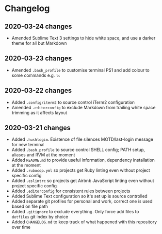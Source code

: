 # Changelog

## 2020-03-24 changes
- Amended Sublime Text 3 settings to hide white space, and use a darker theme for all but Markdown

## 2020-03-23 changes
- Amended `.bash_profile` to customise terminal PS1 and add colour to some commands e.g. `ls`

## 2020-03-22 changes
- Added `.config/iterm2` to source control iTerm2 configuration
- Amended `.editorconfig` to exclude Markdown from trailing white space trimming as it affects layout

## 2020-03-21 changes
- Added `.hushlogin`. Existence of file silences MOTD/last-login message for new terminal
- Added `.bash_profile` to source control SHELL config; PATH setup, aliases and RVM at the moment
- Added `README.md` to provide useful information, dependency installation at the moment
- Added `.rubocop.yml` so projects get Ruby linting even without project specific config
- Added `.eslintrc` so projects get Airbnb JavaScript linting even without project specific config
- Added `.editorconfig` for consistent rules between projects
- Added Sublime Text configuration so it's set up is source controlled
- Added separate git profiles for personal and work, correct one is used based on file path
- Added `.gitignore` to exclude everything. Only force add files to `dotfiles` git index by choice
- Added `CHANGELOG.md` to keep track of what happened with this repository over time
